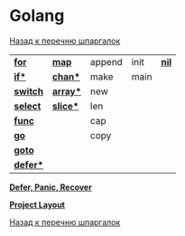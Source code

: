 # Golang

[Назад к перечню шпаргалок][back]

|                         |                         |        |      |                   |
|:------------------------|:------------------------|:-------|:-----|:------------------|
| **[for](for.md)**       | **[map](map.md)**       | append | init | **[nil](nil.md)** |
| **[if*](if.md)**        | **[chan*](channel.md)** | make   | main |                   |
| **[switch](switch.md)** | **[array*](array.md)**  | new    |      |                   |
| **[select](select.md)** | **[slice*](slice.md)**  | len    |      |                   |
| **[func](func.md)**     |                         | cap    |      |                   |
| **[go](go.md)**         |                         | copy   |      |                   |
| **[goto](goto.md)**     |                         |        |      |                   |
| **[defer*](defer.md)**  |                         |        |      |                   |

**[Defer, Panic, Recover](defer-panic-recover.md)**

**[Project Layout](project-layout.md)**

[Назад к перечню шпаргалок][back]

[back]: <../.> "Назад к перечню шпаргалок"